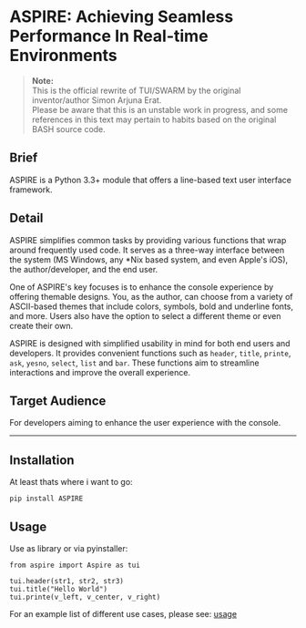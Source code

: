 ASPIRE: Achieving Seamless Performance In Real-time Environments
================================================================
> **Note:** \
> This is the official rewrite of TUI/SWARM by the original inventor/author Simon Arjuna Erat. \
> Please be aware that this is an unstable work in progress, and some references in this text may pertain to habits based on the original BASH source code.


Brief
-----
ASPIRE is a Python 3.3+ module that offers a line-based text user interface framework.


Detail
------
ASPIRE simplifies common tasks by providing various functions that wrap around frequently used code. It serves as a three-way interface between the system (MS Windows, any *Nix based system, and even Apple's iOS), the author/developer, and the end user.

One of ASPIRE's key focuses is to enhance the console experience by offering themable designs. You, as the author, can choose from a variety of ASCII-based themes that include colors, symbols, bold and underline fonts, and more. Users also have the option to select a different theme or even create their own.

ASPIRE is designed with simplified usability in mind for both end users and developers. It provides convenient functions such as `header`, `title`, `printe`, `ask`, `yesno`, `select`, `list` and `bar`. These functions aim to streamline interactions and improve the overall experience.


Target Audience
---------------
For developers aiming to enhance the user experience with the console.


----


Installation
------------

At least thats where i want to go:
```
pip install ASPIRE
```


Usage
-----

Use as library or via pyinstaller:

````
from aspire import Aspire as tui

tui.header(str1, str2, str3)
tui.title("Hello World")
tui.printe(v_left, v_center, v_right)
````

For an example list of different use cases, please see: [usage](./docs/USAGE.md)